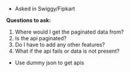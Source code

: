 - Asked in Swiggy/Fipkart

**Questions to ask:**
1. Where would I get the paginated data from?
2. Is the api paginated?
3. Do I have to add any other features?
4. What if the api fails or data is not present?

- Use dummy json to get apis